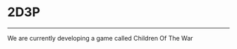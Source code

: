 # 2D3P 
---------------------------------------------------------------
We are currently developing a game called Children Of The War

